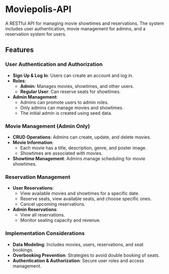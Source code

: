 # Moviepolis-API

A RESTful API for managing movie showtimes and reservations. The system includes user authentication, movie management for admins, and a reservation system for users.

## Features

### User Authentication and Authorization

- **Sign Up & Log In**: Users can create an account and log in.
- **Roles**:
  - **Admin**: Manages movies, showtimes, and other users.
  - **Regular User**: Can reserve seats for showtimes.
- **Admin Management**:
  - Admins can promote users to admin roles.
  - Only admins can manage movies and showtimes.
  - The initial admin is created using seed data.

### Movie Management (Admin Only)

- **CRUD Operations**: Admins can create, update, and delete movies.
- **Movie Information**:
  - Each movie has a title, description, genre, and poster image.
  - Showtimes are associated with movies.
- **Showtime Management**: Admins manage scheduling for movie showtimes.

### Reservation Management

- **User Reservations**:
  - View available movies and showtimes for a specific date.
  - Reserve seats, view available seats, and choose specific ones.
  - Cancel upcoming reservations.
- **Admin Reservations**:
  - View all reservations.
  - Monitor seating capacity and revenue.

### Implementation Considerations

- **Data Modeling**: Includes movies, users, reservations, and seat bookings.
- **Overbooking Prevention**: Strategies to avoid double booking of seats.
- **Authentication & Authorization**: Secure user roles and access management.
